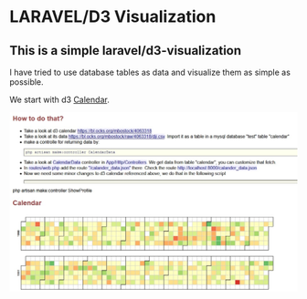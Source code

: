 LARAVEL/D3 Visualization
================
## This is a simple laravel/d3-visualization
I have tried to use database tables as data and visualize them as simple as possible.

We start with d3 [Calendar](https://bl.ocks.org/mbostock/4063318).

![Image](screenshot.jpg)
